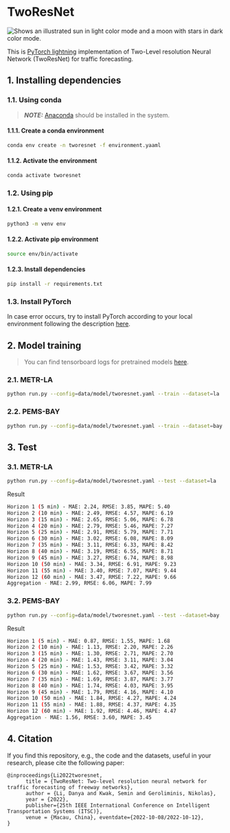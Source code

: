 # TwoResNet

<picture>
  <source media="(prefers-color-scheme: dark)" srcset="./figs/tworesnet_dark.svg">
  <source media="(prefers-color-scheme: light)" srcset="./figs/tworesnet_light.svg">
  <img alt="Shows an illustrated sun in light color mode and a moon with stars in dark color mode." src="https://user-images.githubusercontent.com/25423296/163456779-a8556205-d0a5-45e2-ac17-42d089e3c3f8.png">
</picture>

This is [PyTorch lightning](https://www.pytorchlightning.ai) implementation of Two-Level resolution Neural Network (TwoResNet) for traffic forecasting.

## 1. Installing dependencies

### 1.1. Using conda

> **_NOTE:_** [Anaconda](https://docs.anaconda.com/anaconda/install/index.html) should be installed in the system.

#### 1.1.1. Create a conda environment

```bash
conda env create -n tworesnet -f environment.yaaml
```

#### 1.1.2. Activate the environment

```bash
conda activate tworesnet
```

### 1.2. Using pip

#### 1.2.1. Create a venv environment

```bash
python3 -m venv env
```

#### 1.2.2. Activate pip environment

```bash
source env/bin/activate
```

#### 1.2.3. Install dependencies

```bash
pip install -r requirements.txt
```

### 1.3. Install PyTorch

In case error occurs, try to install PyTorch according to your local environment following the description [here](https://pytorch.org/).

## 2. Model training

> You can find tensorboard logs for pretrained models [here](https://tensorboard.dev/experiment/q2igppHyRV2HqUgPA74x2w/).

### 2.1. METR-LA

```bash
python run.py --config=data/model/tworesnet.yaml --train --dataset=la
```

### 2.2. PEMS-BAY

```bash
python run.py --config=data/model/tworesnet.yaml --train --dataset=bay
```

## 3. Test

### 3.1. METR-LA

```bash
python run.py --config=data/model/tworesnet.yaml --test --dataset=la
```

Result

```bash
Horizon 1 (5 min) - MAE: 2.24, RMSE: 3.85, MAPE: 5.40
Horizon 2 (10 min) - MAE: 2.49, RMSE: 4.57, MAPE: 6.19
Horizon 3 (15 min) - MAE: 2.65, RMSE: 5.06, MAPE: 6.78
Horizon 4 (20 min) - MAE: 2.79, RMSE: 5.46, MAPE: 7.27
Horizon 5 (25 min) - MAE: 2.91, RMSE: 5.79, MAPE: 7.71
Horizon 6 (30 min) - MAE: 3.02, RMSE: 6.08, MAPE: 8.09
Horizon 7 (35 min) - MAE: 3.11, RMSE: 6.33, MAPE: 8.42
Horizon 8 (40 min) - MAE: 3.19, RMSE: 6.55, MAPE: 8.71
Horizon 9 (45 min) - MAE: 3.27, RMSE: 6.74, MAPE: 8.98
Horizon 10 (50 min) - MAE: 3.34, RMSE: 6.91, MAPE: 9.23
Horizon 11 (55 min) - MAE: 3.40, RMSE: 7.07, MAPE: 9.44
Horizon 12 (60 min) - MAE: 3.47, RMSE: 7.22, MAPE: 9.66
Aggregation - MAE: 2.99, RMSE: 6.06, MAPE: 7.99
```

### 3.2. PEMS-BAY

```bash
python run.py --config=data/model/tworesnet.yaml --test --dataset=bay
```

Result

```bash
Horizon 1 (5 min) - MAE: 0.87, RMSE: 1.55, MAPE: 1.68
Horizon 2 (10 min) - MAE: 1.13, RMSE: 2.20, MAPE: 2.26
Horizon 3 (15 min) - MAE: 1.30, RMSE: 2.71, MAPE: 2.70
Horizon 4 (20 min) - MAE: 1.43, RMSE: 3.11, MAPE: 3.04
Horizon 5 (25 min) - MAE: 1.53, RMSE: 3.42, MAPE: 3.32
Horizon 6 (30 min) - MAE: 1.62, RMSE: 3.67, MAPE: 3.56
Horizon 7 (35 min) - MAE: 1.69, RMSE: 3.87, MAPE: 3.77
Horizon 8 (40 min) - MAE: 1.74, RMSE: 4.03, MAPE: 3.95
Horizon 9 (45 min) - MAE: 1.79, RMSE: 4.16, MAPE: 4.10
Horizon 10 (50 min) - MAE: 1.84, RMSE: 4.27, MAPE: 4.24
Horizon 11 (55 min) - MAE: 1.88, RMSE: 4.37, MAPE: 4.35
Horizon 12 (60 min) - MAE: 1.92, RMSE: 4.46, MAPE: 4.47
Aggregation - MAE: 1.56, RMSE: 3.60, MAPE: 3.45
```

## 4. Citation

If you find this repository, e.g., the code and the datasets, useful in your research, please cite the following paper:

```citation
@inproceedings{Li2022tworesnet,
      title = {TwoResNet: Two-level resolution neural network for traffic forecasting of freeway networks},
      author = {Li, Danya and Kwak, Semin and Geroliminis, Nikolas},
      year = {2022},
      publisher={25th IEEE International Conference on Intelligent Transportation Systems (ITSC)},
      venue = {Macau, China}, eventdate={2022-10-08/2022-10-12},
}
```
